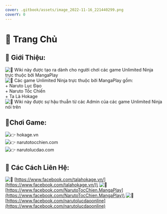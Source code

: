 ```yaml
---
cover: .gitbook/assets/image_2022-11-16_221440299.png
coverY: 0
---
```


# 🌟 Trang Chủ

## :star2: Giới Thiệu:

![📣](https://static.xx.fbcdn.net/images/emoji.php/v9/tba/1/16/1f4e3.png) Wiki này được tạo ra dành cho người chơi các game Unlimited Ninja trực thuộc bởi MangaPlay\
![📣](https://static.xx.fbcdn.net/images/emoji.php/v9/tba/1/16/1f4e3.png) Các game Unlimited Ninja trực thuộc bởi MangaPlay gồm:\
&#x20; \+ Naruto Lục Đạo\
&#x20; \+ Naruto Tốc Chiến\
&#x20; \+ Ta Là Hokage\
![📣](https://static.xx.fbcdn.net/images/emoji.php/v9/tba/1/16/1f4e3.png) Wiki này được sự hậu thuẫn từ các Admin của các game Unlimited Ninja nói trên

## :star2:Chơi Game:

![👉](https://static.xx.fbcdn.net/images/emoji.php/v9/t51/1/16/1f449.png) hokage.vn\
![👉](https://static.xx.fbcdn.net/images/emoji.php/v9/t51/1/16/1f449.png) narutotocchien.com\
![👉](https://static.xx.fbcdn.net/images/emoji.php/v9/t51/1/16/1f449.png) narutolucdao.com

## :star2: Các Cách Liên Hệ:

![💌](https://static.xx.fbcdn.net/images/emoji.php/v9/tf7/1/16/1f48c.png) [https://www.facebook.com/talahokage.vn/](https://www.facebook.com/talahokage.vn/)\
![💌](https://static.xx.fbcdn.net/images/emoji.php/v9/tf7/1/16/1f48c.png) [https://www.facebook.com/NarutoTocChien.MangaPlay](https://www.facebook.com/NarutoTocChien.MangaPlay)\
![💌](https://static.xx.fbcdn.net/images/emoji.php/v9/tf7/1/16/1f48c.png) [https://www.facebook.com/narutolucdaoonline](https://www.facebook.com/narutolucdaoonline)
